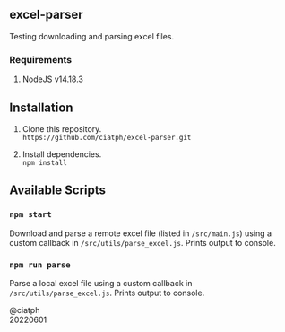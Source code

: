 ## excel-parser

Testing downloading and parsing excel files.

### Requirements

1. NodeJS v14.18.3

## Installation

1. Clone this repository.  
`https://github.com/ciatph/excel-parser.git`

2. Install dependencies.  
`npm install`

## Available Scripts

### `npm start`

Download and parse a remote excel file (listed in `/src/main.js`) using a custom callback in `/src/utils/parse_excel.js`. Prints output to console.

### `npm run parse`

Parse a local excel file using a custom callback in `/src/utils/parse_excel.js`. Prints output to console.

@ciatph  
20220601
